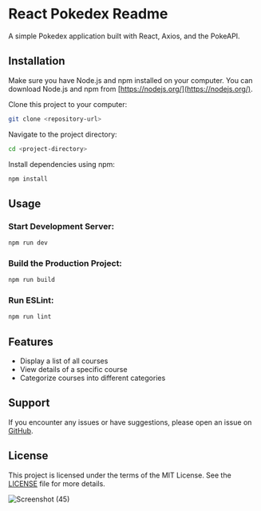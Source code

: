 
# React Pokedex Readme

A simple Pokedex application built with React, Axios, and the PokeAPI.

## Installation

Make sure you have Node.js and npm installed on your computer. You can download Node.js and npm from [https://nodejs.org/](https://nodejs.org/).

Clone this project to your computer:

```bash
git clone <repository-url>
```

Navigate to the project directory:

```bash
cd <project-directory>
```

Install dependencies using npm:

```bash
npm install
```

## Usage

### Start Development Server:

```bash
npm run dev
```

### Build the Production Project:

```bash
npm run build
```

### Run ESLint:

```bash
npm run lint
```


## Features

- Display a list of all courses
- View details of a specific course
- Categorize courses into different categories

## Support

If you encounter any issues or have suggestions, please open an issue on [GitHub](<github-repository-url>).

## License

This project is licensed under the terms of the MIT License. See the [LICENSE](LICENSE) file for more details.

![Screenshot (45)](https://github.com/jaturongtee/PokedexProject1/assets/151636545/da067b2e-7bb4-48d8-b116-8f9c6e710b70)
